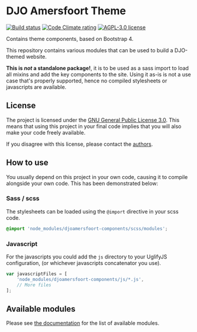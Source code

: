 # DJO Amersfoort Theme

[![Build status][shield-build]][link-build]
[![Code Climate rating][shield-cc]][link-cc]
[![AGPL-3.0 license][shield-license]][link-license]

Contains theme components, based on Bootstrap 4.

This repository contains various modules that can be used to build a DJO-themed
website.

**This is _not_ a standalone package!**, it is to be used as a sass import to
load all mixins and add the key components to the site. Using it as-is is not
a use case that's properly supported, hence no compiled stylesheets or
javascripts are available.

## License

The project is licensed under the [GNU General Public License 3.0][1]. This
means that using this project in your final code implies that you will also
make your code freely available.

If you disagree with this license, please contact the [authors][2].

## How to use

You usually depend on this project in your own code, causing it to compile
alongside your own code. This has been demonstrated below:

### Sass / scss

The stylesheets can be loaded using the `@import` directive in your scss code.

```scss
@import 'node_modules/djoamersfoort-components/scss/modules';
```

### Javascript

For the javascripts you could add the `js` directory to your UglifyJS
configuration, (or whichever javascripts concatenator you use).

```js
var javascriptFiles = [
    'node_modules/djoamersfoort-components/js/*.js',
    // More files
];
```

## Available modules

Please see [the documentation][3] for the list of available modules.

[1]: LICENSE.md
[2]: AUTHORS.md
[3]: docs/index.md

[shield-build]: https://img.shields.io/travis/djoamersfoort/theme.svg
[link-build]: https://travis-ci.org/djoamersfoort/theme
[shield-cc]: https://img.shields.io/codeclimate/github/djoamersfoort/theme.svg
[link-cc]: https://codeclimate.com/github/djoamersfoort/theme
[shield-license]: https://img.shields.io/github/license/djoamersfoort/theme.svg
[link-license]: LICENSE.md
